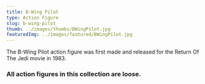 ```yaml
---
title: B-Wing Pilot
type: Action Figure
slug: b-wing-pilot
thumb: ../images/thumbs/BWingPilot.jpg
featuredImg: ../images/featured/BWingPilot.jpg
---
```


The B-Wing Pilot action figure was first made and released for the Return Of The Jedi movie in 1983.

### All action figures in this collection are loose.